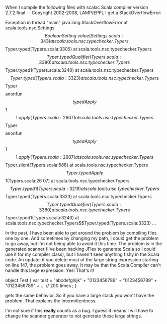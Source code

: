 When I compile the following files with scalac
Scala compiler version 2.7.2.final -- Copyright 2002-2008, LAMP/EPFL
I get a StackOverflowError:

Exception in thread "main" java.lang.StackOverflowError
        at scala.tools.nsc.Settings$$BooleanSetting.value(Settings.scala:343)
        at scala.tools.nsc.typechecker.Typers$$Typer.typed(Typers.scala:3305)
        at scala.tools.nsc.typechecker.Typers$$Typer.typedQualifier(Typers.scala:
3380)
        at scala.tools.nsc.typechecker.Typers$$Typer.typed1(Typers.scala:3240)
        at scala.tools.nsc.typechecker.Typers$$Typer.typed(Typers.scala:3323)
        at scala.tools.nsc.typechecker.Typers$$Typer$$$$anonfun$$typedApply$$1$$1.appl
y(Typers.scala:2607)
        at scala.tools.nsc.typechecker.Typers$$Typer$$$$anonfun$$typedApply$$1$$1.appl
y(Typers.scala:2607)
        at scala.tools.nsc.typechecker.Typers$$Typer.silent(Typers.scala:588)
        at scala.tools.nsc.typechecker.Typers$$Typer.typedApply$$1(Typers.scala:26
07)
        at scala.tools.nsc.typechecker.Typers$$Typer.typed1(Typers.scala:3219)
        at scala.tools.nsc.typechecker.Typers$$Typer.typed(Typers.scala:3323)
        at scala.tools.nsc.typechecker.Typers$$Typer.typedQualifier(Typers.scala:
3380)
        at scala.tools.nsc.typechecker.Typers$$Typer.typed1(Typers.scala:3240)
        at scala.tools.nsc.typechecker.Typers$$Typer.typed(Typers.scala:3323)
...

In the past, I have been able to get around the problem by compiling files one by one.  And sometimes by changing my path, I could get the problem to go away, but I'm not being able to avoid it this time.  The problem is in the generated scanner (I've been
hacking JFlex to generate Scala so I could use it for my compiler class), but I haven't seen anything fishy in the Scala code.
An update: if you delete most of the large string expression starting on line 147,
the problem goes away.  It may be that the Scala Compiler can't handle this large expression.
Yes!  That's it!

object Test {
   var test = "abcdefghijk" +
        "0123456789" +
        "0123456789" +
        "0123456789" +
        ... // 200 times
      ;
}

gets the same behavior.  So if you have a large stack you won't have the problem.
That explains the intermittentness.

I'm not sure if this **really** counts as a bug.  I guess it means I
will have to change the scanner generator to not generate these large strings.
